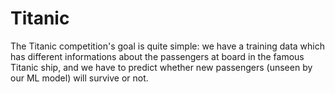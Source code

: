 # Titanic

The Titanic competition's goal is quite simple: we have a training data which has different informations about the passengers at board in the famous Titanic ship, and we have to predict whether new passengers (unseen by our ML model) will survive or not.
